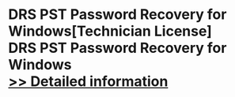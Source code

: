 # DRS PST Password Recovery for Windows[Technician License]<br />DRS PST Password Recovery for Windows<br />[>> Detailed information](https://secure.shareit.com/shareit/product.html?productid=301004259&affiliateid=200057808)